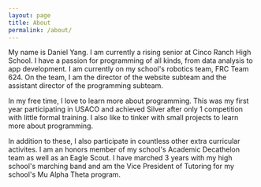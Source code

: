 ```yaml
---
layout: page
title: About
permalink: /about/
---
```


My name is Daniel Yang. I am currently a rising senior at Cinco Ranch High School. I have a passion for programming of all kinds, from data analysis to app development. I am currently on my school's robotics team, FRC Team 624. On the team, I am the director of the website subteam and the assistant director of the programming subteam.

In my free time, I love to learn more about programming. This was my first year participating in USACO and achieved Silver after only 1 competition with little formal training. I also like to tinker with small projects to learn more about programming.

In addition to these, I also participate in countless other extra curricular activites. I am an honors member of my school's Academic Decathelon team as well as an Eagle Scout. I have marched 3 years with my high school's marching band and am the Vice President of Tutoring for my school's Mu Alpha Theta program.
